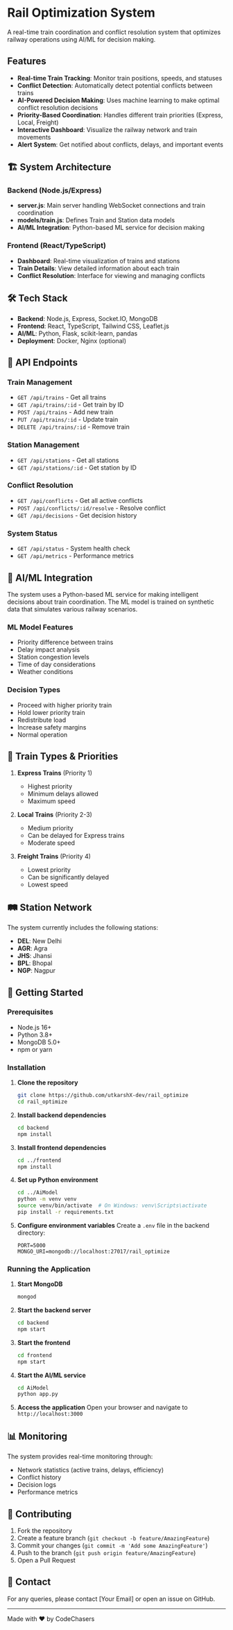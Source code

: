 # Rail Optimization System

A real-time train coordination and conflict resolution system that optimizes railway operations using AI/ML for decision making.

## Features

- **Real-time Train Tracking**: Monitor train positions, speeds, and statuses
- **Conflict Detection**: Automatically detect potential conflicts between trains
- **AI-Powered Decision Making**: Uses machine learning to make optimal conflict resolution decisions
- **Priority-Based Coordination**: Handles different train priorities (Express, Local, Freight)
- **Interactive Dashboard**: Visualize the railway network and train movements
- **Alert System**: Get notified about conflicts, delays, and important events

## 🏗️ System Architecture

### Backend (Node.js/Express)
- **server.js**: Main server handling WebSocket connections and train coordination
- **models/train.js**: Defines Train and Station data models
- **AI/ML Integration**: Python-based ML service for decision making

### Frontend (React/TypeScript)
- **Dashboard**: Real-time visualization of trains and stations
- **Train Details**: View detailed information about each train
- **Conflict Resolution**: Interface for viewing and managing conflicts

## 🛠️ Tech Stack

- **Backend**: Node.js, Express, Socket.IO, MongoDB
- **Frontend**: React, TypeScript, Tailwind CSS, Leaflet.js
- **AI/ML**: Python, Flask, scikit-learn, pandas
- **Deployment**: Docker, Nginx (optional)

## 📡 API Endpoints

### Train Management
- `GET /api/trains` - Get all trains
- `GET /api/trains/:id` - Get train by ID
- `POST /api/trains` - Add new train
- `PUT /api/trains/:id` - Update train
- `DELETE /api/trains/:id` - Remove train

### Station Management
- `GET /api/stations` - Get all stations
- `GET /api/stations/:id` - Get station by ID

### Conflict Resolution
- `GET /api/conflicts` - Get all active conflicts
- `POST /api/conflicts/:id/resolve` - Resolve conflict
- `GET /api/decisions` - Get decision history

### System Status
- `GET /api/status` - System health check
- `GET /api/metrics` - Performance metrics

## 🤖 AI/ML Integration

The system uses a Python-based ML service for making intelligent decisions about train coordination. The ML model is trained on synthetic data that simulates various railway scenarios.

### ML Model Features
- Priority difference between trains
- Delay impact analysis
- Station congestion levels
- Time of day considerations
- Weather conditions

### Decision Types
- Proceed with higher priority train
- Hold lower priority train
- Redistribute load
- Increase safety margins
- Normal operation

## 🚂 Train Types & Priorities

1. **Express Trains** (Priority 1)
   - Highest priority
   - Minimum delays allowed
   - Maximum speed

2. **Local Trains** (Priority 2-3)
   - Medium priority
   - Can be delayed for Express trains
   - Moderate speed

3. **Freight Trains** (Priority 4)
   - Lowest priority
   - Can be significantly delayed
   - Lowest speed

## 🛤️ Station Network

The system currently includes the following stations:
- **DEL**: New Delhi
- **AGR**: Agra
- **JHS**: Jhansi
- **BPL**: Bhopal
- **NGP**: Nagpur

## 🚀 Getting Started

### Prerequisites
- Node.js 16+
- Python 3.8+
- MongoDB 5.0+
- npm or yarn

### Installation

1. **Clone the repository**
   ```bash
   git clone https://github.com/utkarshX-dev/rail_optimize
   cd rail_optimize
   ```

2. **Install backend dependencies**
   ```bash
   cd backend
   npm install
   ```

3. **Install frontend dependencies**
   ```bash
   cd ../frontend
   npm install
   ```

4. **Set up Python environment**
   ```bash
   cd ../AiModel
   python -m venv venv
   source venv/bin/activate  # On Windows: venv\Scripts\activate
   pip install -r requirements.txt
   ```

5. **Configure environment variables**
   Create a `.env` file in the backend directory:
   ```
   PORT=5000
   MONGO_URI=mongodb://localhost:27017/rail_optimize
   ```

### Running the Application

1. **Start MongoDB**
   ```bash
   mongod
   ```

2. **Start the backend server**
   ```bash
   cd backend
   npm start
   ```

3. **Start the frontend**
   ```bash
   cd frontend
   npm start
   ```

4. **Start the AI/ML service**
   ```bash
   cd AiModel
   python app.py
   ```

5. **Access the application**
   Open your browser and navigate to `http://localhost:3000`

## 📊 Monitoring

The system provides real-time monitoring through:
- Network statistics (active trains, delays, efficiency)
- Conflict history
- Decision logs
- Performance metrics

## 🤝 Contributing

1. Fork the repository
2. Create a feature branch (`git checkout -b feature/AmazingFeature`)
3. Commit your changes (`git commit -m 'Add some AmazingFeature'`)
4. Push to the branch (`git push origin feature/AmazingFeature`)
5. Open a Pull Request


## 📧 Contact

For any queries, please contact [Your Email] or open an issue on GitHub.

---

Made with ❤️ by CodeChasers
